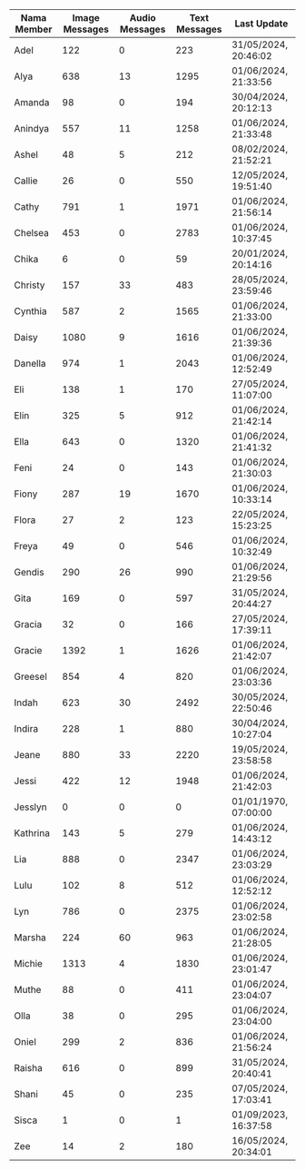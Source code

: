 | Nama Member | Image Messages | Audio Messages | Text Messages | Last Update |
| ------ | -------------- | -------------- | ------------- | ------------ |
| Adel | 122 | 0 | 223 | 31/05/2024, 20:46:02 |
| Alya | 638 | 13 | 1295 | 01/06/2024, 21:33:56 |
| Amanda | 98 | 0 | 194 | 30/04/2024, 20:12:13 |
| Anindya | 557 | 11 | 1258 | 01/06/2024, 21:33:48 |
| Ashel | 48 | 5 | 212 | 08/02/2024, 21:52:21 |
| Callie | 26 | 0 | 550 | 12/05/2024, 19:51:40 |
| Cathy | 791 | 1 | 1971 | 01/06/2024, 21:56:14 |
| Chelsea | 453 | 0 | 2783 | 01/06/2024, 10:37:45 |
| Chika | 6 | 0 | 59 | 20/01/2024, 20:14:16 |
| Christy | 157 | 33 | 483 | 28/05/2024, 23:59:46 |
| Cynthia | 587 | 2 | 1565 | 01/06/2024, 21:33:00 |
| Daisy | 1080 | 9 | 1616 | 01/06/2024, 21:39:36 |
| Danella | 974 | 1 | 2043 | 01/06/2024, 12:52:49 |
| Eli | 138 | 1 | 170 | 27/05/2024, 11:07:00 |
| Elin | 325 | 5 | 912 | 01/06/2024, 21:42:14 |
| Ella | 643 | 0 | 1320 | 01/06/2024, 21:41:32 |
| Feni | 24 | 0 | 143 | 01/06/2024, 21:30:03 |
| Fiony | 287 | 19 | 1670 | 01/06/2024, 10:33:14 |
| Flora | 27 | 2 | 123 | 22/05/2024, 15:23:25 |
| Freya | 49 | 0 | 546 | 01/06/2024, 10:32:49 |
| Gendis | 290 | 26 | 990 | 01/06/2024, 21:29:56 |
| Gita | 169 | 0 | 597 | 31/05/2024, 20:44:27 |
| Gracia | 32 | 0 | 166 | 27/05/2024, 17:39:11 |
| Gracie | 1392 | 1 | 1626 | 01/06/2024, 21:42:07 |
| Greesel | 854 | 4 | 820 | 01/06/2024, 23:03:36 |
| Indah | 623 | 30 | 2492 | 30/05/2024, 22:50:46 |
| Indira | 228 | 1 | 880 | 30/04/2024, 10:27:04 |
| Jeane | 880 | 33 | 2220 | 19/05/2024, 23:58:58 |
| Jessi | 422 | 12 | 1948 | 01/06/2024, 21:42:03 |
| Jesslyn | 0 | 0 | 0 | 01/01/1970, 07:00:00 |
| Kathrina | 143 | 5 | 279 | 01/06/2024, 14:43:12 |
| Lia | 888 | 0 | 2347 | 01/06/2024, 23:03:29 |
| Lulu | 102 | 8 | 512 | 01/06/2024, 12:52:12 |
| Lyn | 786 | 0 | 2375 | 01/06/2024, 23:02:58 |
| Marsha | 224 | 60 | 963 | 01/06/2024, 21:28:05 |
| Michie | 1313 | 4 | 1830 | 01/06/2024, 23:01:47 |
| Muthe | 88 | 0 | 411 | 01/06/2024, 23:04:07 |
| Olla | 38 | 0 | 295 | 01/06/2024, 23:04:00 |
| Oniel | 299 | 2 | 836 | 01/06/2024, 21:56:24 |
| Raisha | 616 | 0 | 899 | 31/05/2024, 20:40:41 |
| Shani | 45 | 0 | 235 | 07/05/2024, 17:03:41 |
| Sisca | 1 | 0 | 1 | 01/09/2023, 16:37:58 |
| Zee | 14 | 2 | 180 | 16/05/2024, 20:34:01 |
